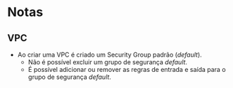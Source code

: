 # Notas

## VPC

- Ao criar uma VPC é criado um Security Group padrão (*default*).
  - Não é possível excluir um grupo de segurança *default*.
  - É possível adicionar ou remover as regras de entrada e saída para o grupo de segurança *default*.
